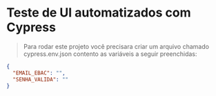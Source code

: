 # Teste de UI automatizados com Cypress
>Para rodar este projeto você precisara criar um arquivo chamado cypress.env.json contento as variáveis a seguir preenchidas:
```json
{
  "EMAIL_EBAC": "",
  "SENHA_VALIDA": ""
}
```